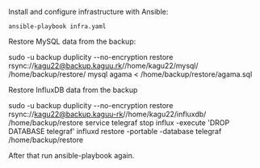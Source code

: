 Install and configure infrastructure with Ansible:

    ansible-playbook infra.yaml

Restore MySQL data from the backup:

sudo -u backup duplicity --no-encryption restore rsync://kagu22@backup.kaguu.rk//home/kagu22/mysql/ /home/backup/restore/
mysql agama < /home/backup/restore/agama.sql


Restore InfluxDB data from the backup

sudo -u backup duplicity --no-encryption restore rsync://kagu22@backup.kaguu-rk//home/kagu22/influxdb/ /home/backup/restore
service telegraf stop
influx -execute 'DROP DATABASE telegraf'
influxd restore -portable -database telegraf /home/backup/restore

After that run ansible-playbook again.

